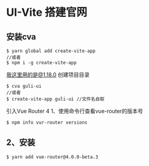 # UI-Vite 搭建官网
## 安装cva

```
$ yarn global add create-vite-app
//或者
$ npm i -g create-vite-app
```
我这里用的是@1.18.0 创建项目目录
```
$ cva guli-ui
//或者
$ create-vite-app guli-ui //文件名自取
```
引入Vue Router 4 1、使用命令行查看vue-router的版本号
```
$ npm info vur-router versions
```
## 2、安装
```
$ yarn add vue-router@4.0.0-beta.3
```